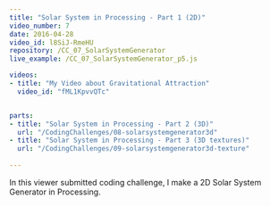 ```yaml
---
title: "Solar System in Processing - Part 1 (2D)"
video_number: 7
date: 2016-04-28
video_id: l8SiJ-RmeHU
repository: /CC_07_SolarSystemGenerator
live_example: /CC_07_SolarSystemGenerator_p5.js

videos:
- title: "My Video about Gravitational Attraction"
  video_id: "fML1KpvvQTc"


parts:
- title: "Solar System in Processing - Part 2 (3D)" 
  url: "/CodingChallenges/08-solarsystemgenerator3d"
- title: "Solar System in Processing - Part 3 (3D textures)" 
  url: "/CodingChallenges/09-solarsystemgenerator3d-texture"
  
---
```


In this viewer submitted coding challenge, I make a 2D Solar System Generator in Processing. 

